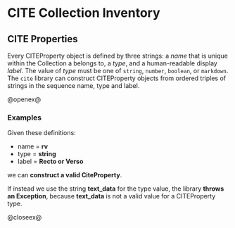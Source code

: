 # CITE Collection Inventory #



## CITE Properties ##

Every CITEProperty object is defined by three strings:  a *name* that is unique within the Collection a belongs to, a *type*,  and a human-readable display *label*.  The value of *type* must be one of  `string`, `number`, `boolean`, or `markdown`.  The `cite` library can construct CITEProperty objects from ordered triples of strings in the sequence name, type and label.

@openex@

### Examples ###

Given these definitions:

- name = <strong concordion:set="#name1">rv</strong>
- type =  <strong concordion:set="#type1">string</strong>
- label =  <strong concordion:set="#label1">Recto or Verso</strong>

we can <strong concordion:assertTrue="isValidProp(#name1,#type1,#label1)">construct a valid CiteProperty</strong>.


If instead we use the string <strong concordion:set="#badtype">text_data</strong> for the type value, the library <strong concordion:assertFalse="isValidProp(#name1,#badtype,#label1)">throws an Exception</strong>, because **text_data** is not a valid value for a CITEProperty type.


@closeex@
